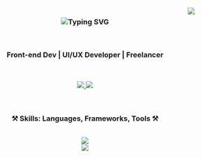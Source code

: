 <div align=center>

<!--  <img src="https://media.giphy.com/media/ZVik7pBtu9dNS/giphy.gif"/> -->
<br/>

<img align="right" src="https://visitor-badge.laobi.icu/badge?page_id=akshaypmna.akshaypmna" />

<h3 align="center">
   <img src="https://readme-typing-svg.herokuapp.com?font=Poppins&weight=600&size=45&duration=4000&pause=500&color=B8860B&center=true&vCenter=true&width=435&lines=Hi+there+%F0%9F%91%8B;I'm+Akshay+K" alt="Typing SVG" />
</h3>
<div align="center">
<br/>

<h3>Front-end Dev | UI/UX Developer | Freelancer</h3>
 <br/><br/> 
  <a href="https://linkedin.com/in/akshaypmna" target="_blank">
    <img src="https://img.shields.io/badge/LinkedIn-0077B5?style=for-the-badge&logo=linkedin&logoColor=white" target="_blank" />
  </a>
  <a href="https://akshaypmna.github.io" target="_blank">
     <img src="https://img.shields.io/badge/Portfolio-B8860B?style=for-the-badge&logo=todoist&logoColor=white" target="_blank" />
  </a>
<!--   <a href="https://twitter.com/akshaypmna18" target="_blank">
     <img src="https://img.shields.io/badge/Twitter-0077B5?style=for-the-badge&logo=twitter&logoColor=white" target="_blank" />
  </a>
  <a href="https://instagram.com/akshay_webdev" target="_blank">
     <img src="https://img.shields.io/badge/Instagram-333333?style=for-the-badge&logo=instagram&logoColor=white" target="_blank" />
  </a> -->
 <br/><br/><br/>
<h3 align="center">⚒️ Skills: Languages, Frameworks, Tools ⚒️</h3>

<div align="center"><br/>
    <img src="https://skillicons.dev/icons?i=html,css,javascript,typescript,react,next,redux,tailwind,git,vitest" /> <br/>
    <img src="https://skillicons.dev/icons?i=postman,figma,nodejs,expressjs,mongodb,prisma,sass,bootstrap,jquery,firebase" />
</div>
<br/>


</div>
